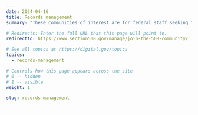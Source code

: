 ```yaml
---
date: 2024-04-16
title: Records management
summary: "These communities of interest are for federal staff seeking to improve records management across the government."

# Redirects: Enter the full URL that this page will point to.
redirectto: https://www.section508.gov/manage/join-the-508-community/

# See all topics at https://digital.gov/topics
topics:
  - records-management

# Controls how this page appears across the site
# 0 -- hidden
# 1 -- visible
weight: 1

slug: records-management

---
```

